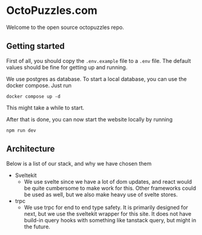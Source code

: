 # OctoPuzzles.com

Welcome to the open source octopuzzles repo.

## Getting started

First of all, you should copy the `.env.example` file to a `.env` file. The default values should be fine for getting up and running.

We use postgres as database. To start a local database, you can use the docker compose. Just run

```
docker compose up -d
```

This might take a while to start.

After that is done, you can now start the website locally by running

```
npm run dev
```

## Architecture

Below is a list of our stack, and why we have chosen them

- Sveltekit
  - We use svelte since we have a lot of dom updates, and react would be quite cumbersome to make work for this. Other frameworks could be used as well, but we also make heavy use of svelte stores.
- trpc
  - We use trpc for end to end type safety. It is primarily designed for next, but we use the sveltekit wrapper for this site. It does not have build-in query hooks with something like tanstack query, but might in the future.
